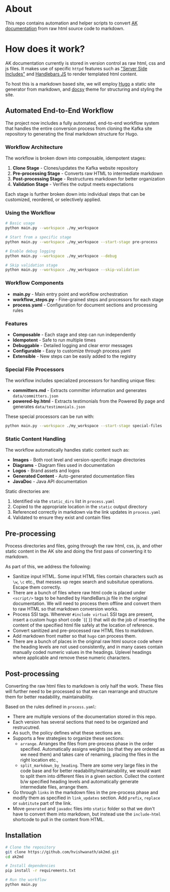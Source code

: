 # About

This repo contains automation and helper scripts to convert [AK documentation](https://github.com/apache/kafka-site) from raw html source code to markdown. 

# How does it work?

AK documentation currently is stored in version control as raw html, css and js files. It makes use of specific `httpd` features such as ["Server Side Includes"](https://httpd.apache.org/docs/2.4/howto/ssi.html) and [Handlebars JS](https://handlebarsjs.com/) to render templated html content. 

To host this is a markdown based site, we will employ [Hugo](https://gohugo.io/) a static site generator from markdown, and [docsy](https://www.docsy.dev/) theme for structuring and styling the site.

## Automated End-to-End Workflow

The project now includes a fully automated, end-to-end workflow system that handles the entire conversion process from cloning the Kafka site repository to generating the final markdown structure for Hugo.

### Workflow Architecture

The workflow is broken down into composable, idempotent stages:

1. **Clone Stage** - Clones/updates the Kafka website repository
2. **Pre-processing Stage** - Converts raw HTML to intermediate markdown
3. **Post-processing Stage** - Restructures markdown for better organization
4. **Validation Stage** - Verifies the output meets expectations

Each stage is further broken down into individual steps that can be customized, reordered, or selectively applied.

### Using the Workflow

```bash
# Basic usage
python main.py --workspace ./my_workspace

# Start from a specific stage
python main.py --workspace ./my_workspace --start-stage pre-process

# Enable debug logging
python main.py --workspace ./my_workspace --debug

# Skip validation stage
python main.py --workspace ./my_workspace --skip-validation
```

### Workflow Components

- **main.py** - Main entry point and workflow orchestration
- **workflow_steps.py** - Fine-grained steps and processors for each stage
- **process.yaml** - Configuration for document sections and processing rules

### Features

- **Composable** - Each stage and step can run independently
- **Idempotent** - Safe to run multiple times
- **Debuggable** - Detailed logging and clear error messages
- **Configurable** - Easy to customize through process.yaml
- **Extensible** - New steps can be easily added to the registry

### Special File Processors

The workflow includes specialized processors for handling unique files:

- **committers.md** - Extracts committer information and generates `data/committers.json`
- **powered-by.html** - Extracts testimonials from the Powered By page and generates `data/testimonials.json`

These special processors can be run with:

```bash
python main.py --workspace ./my_workspace --start-stage special-files
```

### Static Content Handling

The workflow automatically handles static content such as:

- **Images** - Both root level and version-specific image directories
- **Diagrams** - Diagram files used in documentation
- **Logos** - Brand assets and logos
- **Generated Content** - Auto-generated documentation files
- **JavaDoc** - Java API documentation

Static directories are:
1. Identified via the `static_dirs` list in `process.yaml`
2. Copied to the appropriate location in the `static` output directory
3. Referenced correctly in markdown via the link updates in `process.yaml`
4. Validated to ensure they exist and contain files

## Pre-processing

Process directories and files, going through the raw html, css, js, and other static content in the AK site and doing the first pass of converting it to markdown.

As part of this, we address the following:

- Sanitize input HTML. Some input HTML files contain characters such as `\w`, `\c` etc., that messes up regex search and subsitutue operations. Escape them correctly.
- There are a bunch of files where raw html code is placed under `<script/>` tags to be handled by HandleBars.js file in the original documentation. We will need to process them offline and convert them to raw HTML so that markdown conversion works.
- Process SSI tags. Wherever `#include virtual` SSI tags are present, insert a custom hugo short code `{{ <include-html >}} that will do the job of inserting the content of the specified html file safely at the location of reference.
- Convert sanitized and pre-processed raw HTML files to markdown.
- Add markdown front matter so that `hugo` can process them.
- There are a bunch of places in the original raw html source code where the heading levels are not used consistently, and in many cases contain manually coded numeric values in the headings. Uplevel headings where applicable and remove these numeric characters.

## Post-processing

Converting the raw html files to markdown is only half the work. These files will further need to be processed so that we can rearrange and structure them for better readability, maintainability.

Based on the rules defined in `process.yaml`: 

- There are multiple versions of the documentation stored in this repo. 
- Each version has several sections that need to be organized and restrucutred.
- As such, the policy defines what these sections are. 
- Supports a few strategies to organize these sections:
  - `arrange`. Arranges the files from pre-process phase in the order specified. Automatically assigns weights (so that they are ordered as we need them) and takes care of renaming, placing the files in the right location etc.,
  - `split_markdown_by_heading`. There are some very large files in the code base and for better readability/maintainability, we would want to split them into different files in a given section. Collect the content b/w specified heading levels and automatically generate intermediate files, arrange them.
- Go through `links` in the markdown files in the pre-process phase and modify them as specified in `link_updates` section. Add `prefix`, `replace` or `subtitute` part of the link.
- Move `generated` and `javadoc` files into `static` folder so that we don't have to convert them into markdown, but instead use the `include-html` shortcode to pull in the content from HTML. 

## Installation

```bash
# Clone the repository
git clone https://github.com/hvishwanath/ak2md.git
cd ak2md

# Install dependencies
pip install -r requirements.txt

# Run the workflow
python main.py
```

